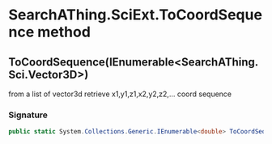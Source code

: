 # SearchAThing.SciExt.ToCoordSequence method
## ToCoordSequence(IEnumerable<SearchAThing.Sci.Vector3D>)
from a list of vector3d retrieve x1,y1,z1,x2,y2,z2,... coord sequence

### Signature
```csharp
public static System.Collections.Generic.IEnumerable<double> ToCoordSequence(IEnumerable<SearchAThing.Sci.Vector3D> pts)
```
